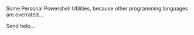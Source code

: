 Some Personal Powershell Utilities, because other programming languages are overrated...

Send help...

